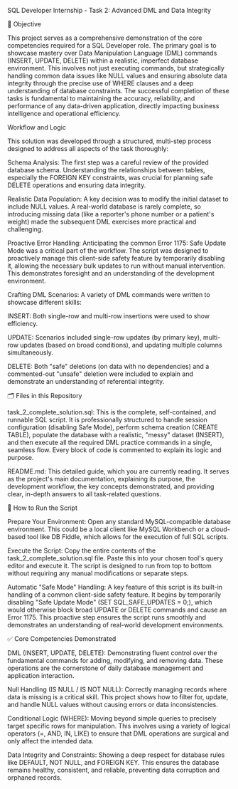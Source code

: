 SQL Developer Internship - Task 2: Advanced DML and Data Integrity

🎯 Objective

This project serves as a comprehensive demonstration of the core competencies required for a SQL Developer role. The primary goal is to showcase mastery over Data Manipulation Language (DML) commands (INSERT, UPDATE, DELETE) within a realistic, imperfect database environment. This involves not just executing commands, but strategically handling common data issues like NULL values and ensuring absolute data integrity through the precise use of WHERE clauses and a deep understanding of database constraints. The successful completion of these tasks is fundamental to maintaining the accuracy, reliability, and performance of any data-driven application, directly impacting business intelligence and operational efficiency.

Workflow and Logic

This solution was developed through a structured, multi-step process designed to address all aspects of the task thoroughly:

Schema Analysis: The first step was a careful review of the provided database schema. Understanding the relationships between tables, especially the FOREIGN KEY constraints, was crucial for planning safe DELETE operations and ensuring data integrity.

Realistic Data Population: A key decision was to modify the initial dataset to include NULL values. A real-world database is rarely complete, so introducing missing data (like a reporter's phone number or a patient's weight) made the subsequent DML exercises more practical and challenging.

Proactive Error Handling: Anticipating the common Error 1175: Safe Update Mode was a critical part of the workflow. The script was designed to proactively manage this client-side safety feature by temporarily disabling it, allowing the necessary bulk updates to run without manual intervention. This demonstrates foresight and an understanding of the development environment.

Crafting DML Scenarios: A variety of DML commands were written to showcase different skills:

INSERT: Both single-row and multi-row insertions were used to show efficiency.

UPDATE: Scenarios included single-row updates (by primary key), multi-row updates (based on broad conditions), and updating multiple columns simultaneously.

DELETE: Both "safe" deletions (on data with no dependencies) and a commented-out "unsafe" deletion were included to explain and demonstrate an understanding of referential integrity.

🗂️ Files in this Repository

task_2_complete_solution.sql: This is the complete, self-contained, and runnable SQL script. It is professionally structured to handle session configuration (disabling Safe Mode), perform schema creation (CREATE TABLE), populate the database with a realistic, "messy" dataset (INSERT), and then execute all the required DML practice commands in a single, seamless flow. Every block of code is commented to explain its logic and purpose.

README.md: This detailed guide, which you are currently reading. It serves as the project's main documentation, explaining its purpose, the development workflow, the key concepts demonstrated, and providing clear, in-depth answers to all task-related questions.

🚀 How to Run the Script

Prepare Your Environment: Open any standard MySQL-compatible database environment. This could be a local client like MySQL Workbench or a cloud-based tool like DB Fiddle, which allows for the execution of full SQL scripts.

Execute the Script: Copy the entire contents of the task_2_complete_solution.sql file. Paste this into your chosen tool's query editor and execute it. The script is designed to run from top to bottom without requiring any manual modifications or separate steps.

Automatic "Safe Mode" Handling: A key feature of this script is its built-in handling of a common client-side safety feature. It begins by temporarily disabling "Safe Update Mode" (SET SQL_SAFE_UPDATES = 0;), which would otherwise block broad UPDATE or DELETE commands and cause an Error 1175. This proactive step ensures the script runs smoothly and demonstrates an understanding of real-world development environments.

✅ Core Competencies Demonstrated

DML (INSERT, UPDATE, DELETE): Demonstrating fluent control over the fundamental commands for adding, modifying, and removing data. These operations are the cornerstone of daily database management and application interaction.

Null Handling (IS NULL / IS NOT NULL): Correctly managing records where data is missing is a critical skill. This project shows how to filter for, update, and handle NULL values without causing errors or data inconsistencies.

Conditional Logic (WHERE): Moving beyond simple queries to precisely target specific rows for manipulation. This involves using a variety of logical operators (=, AND, IN, LIKE) to ensure that DML operations are surgical and only affect the intended data.

Data Integrity and Constraints: Showing a deep respect for database rules like DEFAULT, NOT NULL, and FOREIGN KEY. This ensures the database remains healthy, consistent, and reliable, preventing data corruption and orphaned records.

